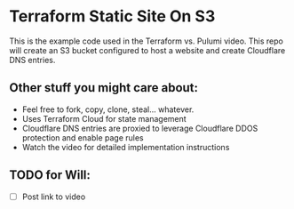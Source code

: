 # Terraform Static Site On S3

This is the example code used in the Terraform vs. Pulumi video. This repo will create 
an S3 bucket configured to host a website and create Cloudflare DNS entries.

## Other stuff you might care about:
- Feel free to fork, copy, clone, steal... whatever.
- Uses Terraform Cloud for state management
- Cloudflare DNS entries are proxied to leverage Cloudflare DDOS protection and enable page rules
- Watch the video for detailed implementation instructions

## TODO for Will:
- [ ] Post link to video 
